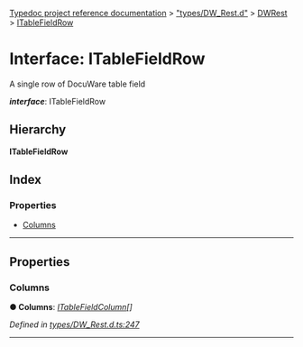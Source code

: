 [Typedoc project reference documentation](../README.md) > ["types/DW_Rest.d"](../modules/_types_dw_rest_d_.md) > [DWRest](../modules/_types_dw_rest_d_.dwrest.md) > [ITableFieldRow](../interfaces/_types_dw_rest_d_.dwrest.itablefieldrow.md)

# Interface: ITableFieldRow

A single row of DocuWare table field

*__interface__*: ITableFieldRow

## Hierarchy

**ITableFieldRow**

## Index

### Properties

* [Columns](_types_dw_rest_d_.dwrest.itablefieldrow.md#columns)

---

## Properties

<a id="columns"></a>

###  Columns

**● Columns**: *[ITableFieldColumn](_types_dw_rest_d_.dwrest.itablefieldcolumn.md)[]*

*Defined in [types/DW_Rest.d.ts:247](https://github.com/DocuWare/REST-Sample-TS/blob/a4697e2/src/types/DW_Rest.d.ts#L247)*

___

